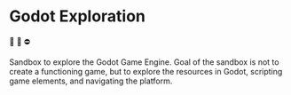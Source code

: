 # Godot Exploration

🔨 🚨 ⛔️

Sandbox to explore the Godot Game Engine. Goal of the sandbox is not to create a functioning game, but to explore
the resources in Godot, scripting game elements, and navigating the platform.
